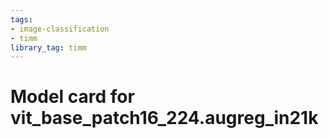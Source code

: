 ```yaml
---
tags:
- image-classification
- timm
library_tag: timm
---
```

# Model card for vit_base_patch16_224.augreg_in21k